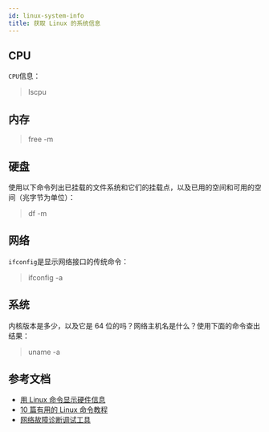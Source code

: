 ```yaml
---
id: linux-system-info
title: 获取 Linux 的系统信息
---
```


## CPU

`CPU`信息：

> lscpu

## 内存

> free -m

## 硬盘

使用以下命令列出已挂载的文件系统和它们的挂载点，以及已用的空间和可用的空间（兆字节为单位）：

> df -m

## 网络

`ifconfig`是显示网络接口的传统命令：

> ifconfig -a

## 系统

内核版本是多少，以及它是 64 位的吗？网络主机名是什么？使用下面的命令查出结果：

> uname -a

## 参考文档

- [用 Linux 命令显示硬件信息](https://linux.cn/article-11422-1.html)
- [10 篇有用的 Linux 命令教程](https://zhuanlan.zhihu.com/p/114350735)
- [网络故障诊断调试工具](https://mp.weixin.qq.com/s/E1M5ro-S1NHAhzkk3ZinNw)
